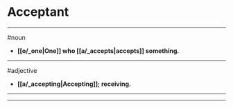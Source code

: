 # Acceptant
---
#noun
- **[[o/_one|One]] who [[a/_accepts|accepts]] something.**
---
#adjective
- **[[a/_accepting|Accepting]]; receiving.**
---
---
